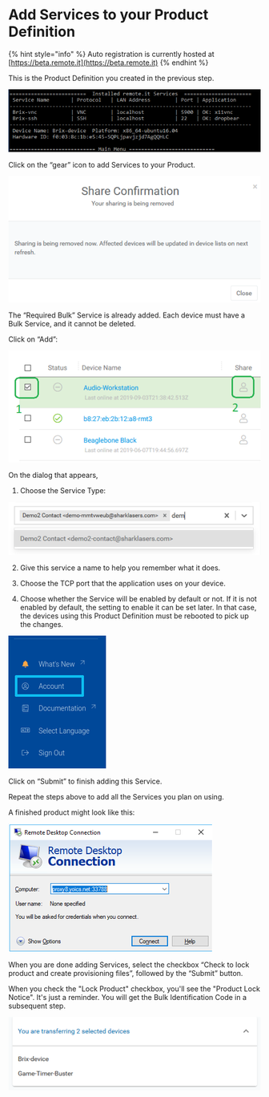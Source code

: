 # Add Services to your Product Definition

{% hint style="info" %}
Auto registration is currently hosted at [https://beta.remote.it](https://beta.remote.it)
{% endhint %}

This is the Product Definition you created in the previous step.

![](../../.gitbook/assets/image%20%28441%29.png)

Click on the “gear” icon to add Services to your Product.

![](../../.gitbook/assets/image%20%28276%29.png)

The “Required Bulk” Service is already added. Each device must have a Bulk Service, and it cannot be deleted.

Click on “Add”:

![](../../.gitbook/assets/image%20%28167%29.png)

On the dialog that appears,

1. Choose the Service Type:

![](../../.gitbook/assets/image%20%28149%29.png)

2. Give this service a name to help you remember what it does.

3. Choose the TCP port that the application uses on your device.

4. Choose whether the Service will be enabled by default or not. If it is not enabled by default, the setting to enable it can be set later. In that case, the devices using this Product Definition must be rebooted to pick up the changes.

![](../../.gitbook/assets/image%20%28168%29.png)

Click on “Submit” to finish adding this Service.

Repeat the steps above to add all the Services you plan on using.

A finished product might look like this:

![](../../.gitbook/assets/image%20%2864%29.png)

When you are done adding Services, select the checkbox “Check to lock product and create provisioning files”, followed by the “Submit” button.

When you check the "Lock Product" checkbox, you'll see the "Product Lock Notice".  It's just a reminder.  You will get the Bulk Identification Code in a subsequent step.

![](../../.gitbook/assets/image%20%28201%29.png)

